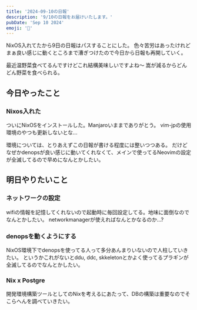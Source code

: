 ```yaml
---
title: '2024-09-10の日報'
description: '9/10の日報をお届けいたします。'
pubDate: 'Sep 10 2024'
emoji: '🦊'
---
```


NixOS入れてたから9日の日報はパスすることにした。
色々苦労はあったけれどまぁ良い感じに動くところまで漕ぎつけたので今日から日報も再開していく。

最近温野菜食べてるんですけどこれ結構美味しいですよね～
嵩が減るからどんどん野菜を食べられる。

## 今日やったこと

### Nixos入れた

ついにNixOSをインストールした。Manjaroいままでありがとう。
vim-jpの使用環境のやつも更新しないとな...

環境については、とりあえずこの日報が書ける程度には整いつつある。
だけどなぜかdenopsが良い感じに動いてくれなくて、メインで使ってるNeovimの設定が全滅してるので早めになんとかしたい。


## 明日やりたいこと

### ネットワークの設定

wifiの情報を記憶してくれないので起動時に毎回設定してる。地味に面倒なのでなんとかしたい。
networkmanagerが使えればなんとかなるのか...?


### denopsを動くようにする

NixOS環境下でdenopsを使ってる人って多分あんまりいないので人柱していきたい。
というかこれがないとddu, ddc, skkeletonとかよく使ってるプラギンが全滅してるのでなんとかしたい。

### Nix x Postgre

開発環境構築ツールとしてのNixを考えるにあたって、DBの構築は重要なのでそこらへんを調べていきたい。
